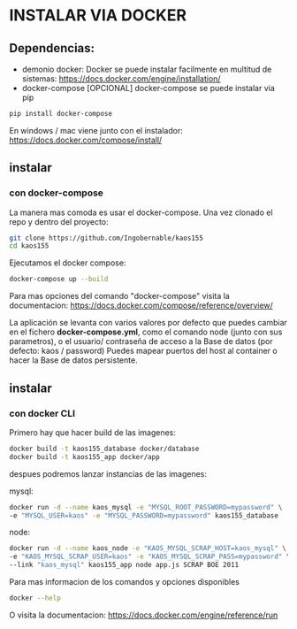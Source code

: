 # INSTALAR VIA DOCKER
## Dependencias:
* demonio docker:
Docker se puede instalar facilmente en multitud de sistemas:
https://docs.docker.com/engine/installation/
* docker-compose [OPCIONAL]
docker-compose se puede instalar via pip
```sh
pip install docker-compose
```
En windows / mac viene junto con el instalador:
https://docs.docker.com/compose/install/


## instalar
### con docker-compose

La manera mas comoda es usar el docker-compose.
Una vez clonado el repo y dentro del proyecto:

```sh
git clone https://github.com/Ingobernable/kaos155
cd kaos155
```

Ejecutamos el docker compose:

```sh
docker-compose up --build
```

Para mas opciones del comando "docker-compose" visita la documentacion:
https://docs.docker.com/compose/reference/overview/

La aplicación se levanta con varios valores por defecto que puedes cambiar en el
fichero **docker-compose.yml**, como el comando node (junto con sus parametros),
o el usuario/ contraseña de acceso a la Base de datos (por defecto: kaos / password)
Puedes mapear puertos del host al container o hacer la Base de datos persistente.


## instalar
### con docker CLI

Primero hay que hacer build de las imagenes:

```sh
docker build -t kaos155_database docker/database
docker build -t kaos155_app docker/app
```
despues podremos lanzar instancias de las imagenes:

mysql:
```sh
docker run -d --name kaos_mysql -e "MYSQL_ROOT_PASSWORD=mypassword" \
-e "MYSQL_USER=kaos" -e "MYSQL_PASSWORD=mypassword" kaos155_database
```

node:
```sh
docker run -d --name kaos_node -e "KAOS_MYSQL_SCRAP_HOST=kaos_mysql" \
-e "KAOS_MYSQL_SCRAP_USER=kaos" -e "KAOS_MYSQL_SCRAP_PASS=mypassword" \
--link "kaos_mysql" kaos155_app node app.js SCRAP BOE 2011
```

Para mas informacion de los comandos y opciones disponibles
```sh
docker --help
```
O visita la documentacion:
https://docs.docker.com/engine/reference/run
